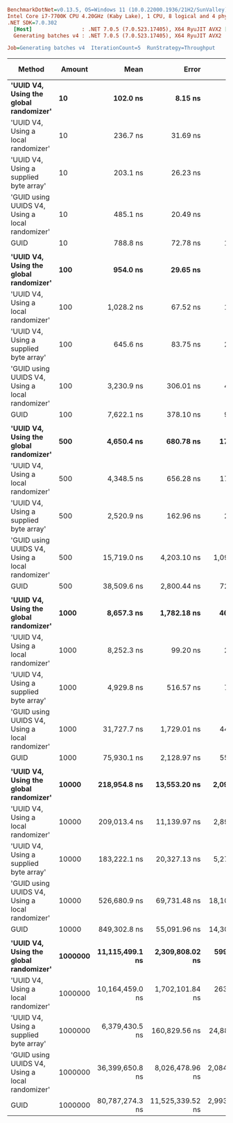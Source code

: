 ``` ini

BenchmarkDotNet=v0.13.5, OS=Windows 11 (10.0.22000.1936/21H2/SunValley)
Intel Core i7-7700K CPU 4.20GHz (Kaby Lake), 1 CPU, 8 logical and 4 physical cores
.NET SDK=7.0.302
  [Host]                : .NET 7.0.5 (7.0.523.17405), X64 RyuJIT AVX2 [AttachedDebugger]
  Generating batches v4 : .NET 7.0.5 (7.0.523.17405), X64 RyuJIT AVX2

Job=Generating batches v4  IterationCount=5  RunStrategy=Throughput  

```
|                                          Method |  Amount |            Mean |            Error |          StdDev | Ratio | RatioSD |      Gen0 |      Gen1 |      Gen2 |  Allocated | Alloc Ratio |
|------------------------------------------------ |-------- |----------------:|-----------------:|----------------:|------:|--------:|----------:|----------:|----------:|-----------:|------------:|
|          **&#39;UUID V4, Using the global randomizer&#39;** |      **10** |        **102.0 ns** |          **8.15 ns** |         **2.12 ns** |  **0.13** |    **0.00** |    **0.0880** |         **-** |         **-** |      **368 B** |        **2.00** |
|             &#39;UUID V4, Using a local randomizer&#39; |      10 |        236.7 ns |         31.69 ns |         8.23 ns |  0.30 |    0.01 |    0.1051 |         - |         - |      440 B |        2.39 |
|          &#39;UUID V4, Using a supplied byte array&#39; |      10 |        203.1 ns |         26.23 ns |         6.81 ns |  0.26 |    0.01 |    0.1051 |         - |         - |      440 B |        2.39 |
| &#39;GUID using UUIDS V4, Using a local randomizer&#39; |      10 |        485.1 ns |         20.49 ns |         3.17 ns |  0.62 |    0.01 |    0.1621 |         - |         - |      680 B |        3.70 |
|                                            GUID |      10 |        788.8 ns |         72.78 ns |        18.90 ns |  1.00 |    0.00 |    0.0439 |         - |         - |      184 B |        1.00 |
|                                                 |         |                 |                  |                 |       |         |           |           |           |            |             |
|          **&#39;UUID V4, Using the global randomizer&#39;** |     **100** |        **954.0 ns** |         **29.65 ns** |         **4.59 ns** |  **0.13** |    **0.00** |    **1.1635** |         **-** |         **-** |     **4872 B** |        **3.00** |
|             &#39;UUID V4, Using a local randomizer&#39; |     100 |      1,028.2 ns |         67.52 ns |        17.54 ns |  0.13 |    0.00 |    1.1806 |         - |         - |     4944 B |        3.04 |
|          &#39;UUID V4, Using a supplied byte array&#39; |     100 |        645.6 ns |         83.75 ns |        21.75 ns |  0.08 |    0.00 |    0.7935 |         - |         - |     3320 B |        2.04 |
| &#39;GUID using UUIDS V4, Using a local randomizer&#39; |     100 |      3,230.9 ns |        306.01 ns |        47.36 ns |  0.42 |    0.01 |    1.5831 |         - |         - |     6624 B |        4.08 |
|                                            GUID |     100 |      7,622.1 ns |        378.10 ns |        98.19 ns |  1.00 |    0.00 |    0.3815 |         - |         - |     1624 B |        1.00 |
|                                                 |         |                 |                  |                 |       |         |           |           |           |            |             |
|          **&#39;UUID V4, Using the global randomizer&#39;** |     **500** |      **4,650.4 ns** |        **680.78 ns** |       **176.80 ns** |  **0.12** |    **0.00** |    **5.7449** |         **-** |         **-** |    **24072 B** |        **3.00** |
|             &#39;UUID V4, Using a local randomizer&#39; |     500 |      4,348.5 ns |        656.28 ns |       170.43 ns |  0.11 |    0.01 |    5.7678 |         - |         - |    24144 B |        3.01 |
|          &#39;UUID V4, Using a supplied byte array&#39; |     500 |      2,520.9 ns |        162.96 ns |        25.22 ns |  0.07 |    0.00 |    3.8528 |         - |         - |    16120 B |        2.01 |
| &#39;GUID using UUIDS V4, Using a local randomizer&#39; |     500 |     15,719.0 ns |      4,203.10 ns |     1,091.53 ns |  0.41 |    0.03 |    7.6904 |         - |         - |    32224 B |        4.02 |
|                                            GUID |     500 |     38,509.6 ns |      2,800.44 ns |       727.27 ns |  1.00 |    0.00 |    1.8921 |         - |         - |     8024 B |        1.00 |
|                                                 |         |                 |                  |                 |       |         |           |           |           |            |             |
|          **&#39;UUID V4, Using the global randomizer&#39;** |    **1000** |      **8,657.3 ns** |      **1,782.18 ns** |       **462.83 ns** |  **0.11** |    **0.01** |   **11.4441** |         **-** |         **-** |    **48072 B** |        **3.00** |
|             &#39;UUID V4, Using a local randomizer&#39; |    1000 |      8,252.3 ns |         99.20 ns |        25.76 ns |  0.11 |    0.00 |   11.4899 |         - |         - |    48144 B |        3.00 |
|          &#39;UUID V4, Using a supplied byte array&#39; |    1000 |      4,929.8 ns |        516.57 ns |        79.94 ns |  0.07 |    0.00 |    7.6599 |         - |         - |    32120 B |        2.00 |
| &#39;GUID using UUIDS V4, Using a local randomizer&#39; |    1000 |     31,727.7 ns |      1,729.01 ns |       449.02 ns |  0.42 |    0.01 |   15.3198 |    0.0305 |         - |    64224 B |        4.01 |
|                                            GUID |    1000 |     75,930.1 ns |      2,128.97 ns |       552.89 ns |  1.00 |    0.00 |    3.7842 |         - |         - |    16024 B |        1.00 |
|                                                 |         |                 |                  |                 |       |         |           |           |           |            |             |
|          **&#39;UUID V4, Using the global randomizer&#39;** |   **10000** |    **218,954.8 ns** |     **13,553.20 ns** |     **2,097.37 ns** |  **0.26** |    **0.00** |  **149.9023** |  **149.9023** |  **149.9023** |   **480122 B** |        **3.00** |
|             &#39;UUID V4, Using a local randomizer&#39; |   10000 |    209,013.4 ns |     11,139.97 ns |     2,893.02 ns |  0.25 |    0.01 |  149.9023 |  149.9023 |  149.9023 |   480194 B |        3.00 |
|          &#39;UUID V4, Using a supplied byte array&#39; |   10000 |    183,222.1 ns |     20,327.13 ns |     5,278.89 ns |  0.22 |    0.01 |   99.8535 |   99.8535 |   99.8535 |   320154 B |        2.00 |
| &#39;GUID using UUIDS V4, Using a local randomizer&#39; |   10000 |    526,680.9 ns |     69,731.48 ns |    18,109.04 ns |  0.62 |    0.03 |  199.2188 |  199.2188 |  199.2188 |   640291 B |        4.00 |
|                                            GUID |   10000 |    849,302.8 ns |     55,091.96 ns |    14,307.21 ns |  1.00 |    0.00 |   49.8047 |   49.8047 |   49.8047 |   160041 B |        1.00 |
|                                                 |         |                 |                  |                 |       |         |           |           |           |            |             |
|          **&#39;UUID V4, Using the global randomizer&#39;** | **1000000** | **11,115,499.1 ns** |  **2,309,808.02 ns** |   **599,849.81 ns** |  **0.14** |    **0.00** |  **671.8750** |  **671.8750** |  **671.8750** | **48000281 B** |        **3.00** |
|             &#39;UUID V4, Using a local randomizer&#39; | 1000000 | 10,164,459.0 ns |  1,702,101.84 ns |   263,402.14 ns |  0.12 |    0.00 |  625.0000 |  625.0000 |  625.0000 | 48000344 B |        3.00 |
|          &#39;UUID V4, Using a supplied byte array&#39; | 1000000 |  6,379,430.5 ns |    160,829.56 ns |    24,888.55 ns |  0.08 |    0.00 |  398.4375 |  398.4375 |  398.4375 | 32000253 B |        2.00 |
| &#39;GUID using UUIDS V4, Using a local randomizer&#39; | 1000000 | 36,399,650.8 ns |  8,026,478.96 ns | 2,084,451.10 ns |  0.45 |    0.04 | 1307.6923 | 1307.6923 | 1307.6923 | 64000680 B |        4.00 |
|                                            GUID | 1000000 | 80,787,274.3 ns | 11,525,339.52 ns | 2,993,094.07 ns |  1.00 |    0.00 |  428.5714 |  428.5714 |  428.5714 | 16000230 B |        1.00 |
